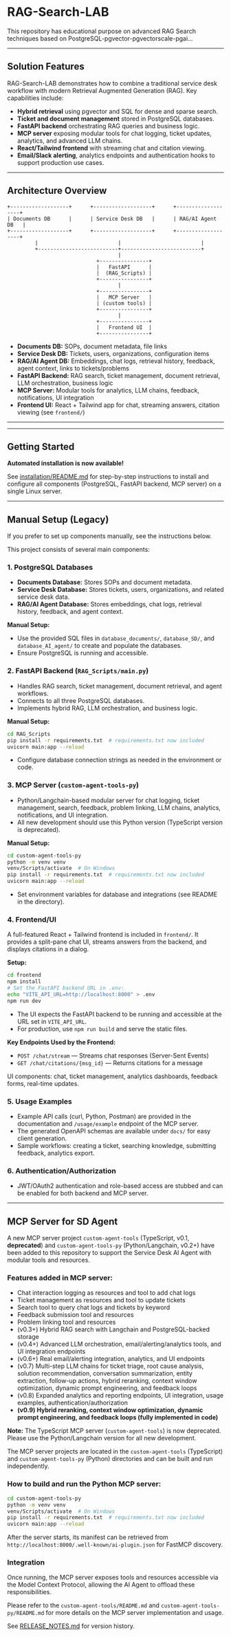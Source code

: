 # RAG-Search-LAB

This repository has educational purpose on advanced RAG Search techniques based on PostgreSQL-pgvector-pgvectorscale-pgai...

---

## Solution Features

RAG-Search-LAB demonstrates how to combine a traditional service desk workflow
with modern Retrieval Augmented Generation (RAG).  Key capabilities include:

- **Hybrid retrieval** using pgvector and SQL for dense and sparse search.
- **Ticket and document management** stored in PostgreSQL databases.
- **FastAPI backend** orchestrating RAG queries and business logic.
- **MCP server** exposing modular tools for chat logging, ticket updates,
  analytics, and advanced LLM chains.
- **React/Tailwind frontend** with streaming chat and citation viewing.
- **Email/Slack alerting**, analytics endpoints and authentication hooks to
  support production use cases.

---

## Architecture Overview

```
+-------------------+      +-------------------+      +-------------------+
| Documents DB      |      | Service Desk DB   |      | RAG/AI Agent DB   |
+-------------------+      +-------------------+      +-------------------+
         |                          |                          |
         +--------------------------+--------------------------+
                                    |
                             +----------------+
                             |   FastAPI      |
                             |  (RAG_Scripts) |
                             +----------------+
                                    |
                             +----------------+
                             |   MCP Server   |
                             | (custom tools) |
                             +----------------+
                                    |
                             +----------------+
                             |   Frontend UI  |
                             +----------------+
```

- **Documents DB:** SOPs, document metadata, file links
- **Service Desk DB:** Tickets, users, organizations, configuration items
- **RAG/AI Agent DB:** Embeddings, chat logs, retrieval history, feedback, agent context, links to tickets/problems
- **FastAPI Backend:** RAG search, ticket management, document retrieval, LLM orchestration, business logic
- **MCP Server:** Modular tools for analytics, LLM chains, feedback, notifications, UI integration
- **Frontend UI:** React + Tailwind app for chat, streaming answers, citation viewing (see `frontend/`)

---

---

## Getting Started

**Automated installation is now available!**

See [installation/README.md](installation/README.md) for step-by-step instructions to install and configure all components (PostgreSQL, FastAPI backend, MCP server) on a single Linux server.

---

## Manual Setup (Legacy)

If you prefer to set up components manually, see the instructions below.

This project consists of several main components:

### 1. PostgreSQL Databases

- **Documents Database:** Stores SOPs and document metadata.
- **Service Desk Database:** Stores tickets, users, organizations, and related service desk data.
- **RAG/AI Agent Database:** Stores embeddings, chat logs, retrieval history, feedback, and agent context.

**Manual Setup:**  
- Use the provided SQL files in `database_documents/`, `database_SD/`, and `database_AI_agent/` to create and populate the databases.
- Ensure PostgreSQL is running and accessible.

### 2. FastAPI Backend (`RAG_Scripts/main.py`)

- Handles RAG search, ticket management, document retrieval, and agent workflows.
- Connects to all three PostgreSQL databases.
- Implements hybrid RAG, LLM orchestration, and business logic.

**Manual Setup:**
```bash
cd RAG_Scripts
pip install -r requirements.txt  # requirements.txt now included
uvicorn main:app --reload
```
- Configure database connection strings as needed in the environment or code.

### 3. MCP Server (`custom-agent-tools-py`)

- Python/Langchain-based modular server for chat logging, ticket management, search, feedback, problem linking, LLM chains, analytics, notifications, and UI integration.
- All new development should use this Python version (TypeScript version is deprecated).

**Manual Setup:**
```bash
cd custom-agent-tools-py
python -m venv venv
venv/Scripts/activate  # On Windows
pip install -r requirements.txt  # requirements.txt now included
uvicorn main:app --reload
```
- Set environment variables for database and integrations (see README in the directory).

### 4. Frontend/UI

A full-featured React + Tailwind frontend is included in `frontend/`. It provides a split-pane chat UI, streams answers from the backend, and displays citations in a dialog.

**Setup:**
```bash
cd frontend
npm install
# Set the FastAPI backend URL in .env:
echo "VITE_API_URL=http://localhost:8000" > .env
npm run dev
```
- The UI expects the FastAPI backend to be running and accessible at the URL set in `VITE_API_URL`.
- For production, use `npm run build` and serve the static files.

**Key Endpoints Used by the Frontend:**
- `POST /chat/stream` — Streams chat responses (Server-Sent Events)
- `GET /chat/citations/{msg_id}` — Returns citations for a message

UI components: chat, ticket management, analytics dashboards, feedback forms, real-time updates.

### 5. Usage Examples

- Example API calls (curl, Python, Postman) are provided in the documentation and `/usage/example` endpoint of the MCP server.
- The generated OpenAPI schemas are available under `docs/` for easy client generation.
- Sample workflows: creating a ticket, searching knowledge, submitting feedback, analytics export.

### 6. Authentication/Authorization

- JWT/OAuth2 authentication and role-based access are stubbed and can be enabled for both backend and MCP server.

---

## MCP Server for SD Agent

A new MCP server project `custom-agent-tools` (TypeScript, v0.1, **deprecated**) and `custom-agent-tools-py` (Python/Langchain, v0.2+) have been added to this repository to support the Service Desk AI Agent with modular tools and resources.

### Features added in MCP server:

- Chat interaction logging as resources and tool to add chat logs
- Ticket management as resources and tool to update tickets
- Search tool to query chat logs and tickets by keyword
- Feedback submission tool and resources
- Problem linking tool and resources
- (v0.3+) Hybrid RAG search with Langchain and PostgreSQL-backed storage
- (v0.4+) Advanced LLM orchestration, email/alerting/analytics tools, and UI integration endpoints
- (v0.6+) Real email/alerting integration, analytics, and UI endpoints
- (v0.7) Multi-step LLM chains for ticket triage, root cause analysis, solution recommendation, conversation summarization, entity extraction, follow-up actions, hybrid reranking, context window optimization, dynamic prompt engineering, and feedback loops
- (v0.8) Expanded analytics and reporting endpoints, UI integration, usage examples, authentication/authorization
- **(v0.9) Hybrid reranking, context window optimization, dynamic prompt engineering, and feedback loops (fully implemented in code)**

**Note:** The TypeScript MCP server (`custom-agent-tools`) is now deprecated. Please use the Python/Langchain version for all new development.

The MCP server projects are located in the `custom-agent-tools` (TypeScript) and `custom-agent-tools-py` (Python) directories and can be built and run independently.

### How to build and run the Python MCP server:

```bash
cd custom-agent-tools-py
python -m venv venv
venv/Scripts/activate  # On Windows
pip install -r requirements.txt  # requirements.txt now included
uvicorn main:app --reload
```

After the server starts, its manifest can be retrieved from
`http://localhost:8000/.well-known/ai-plugin.json` for FastMCP discovery.

### Integration

Once running, the MCP server exposes tools and resources accessible via the Model Context Protocol, allowing the AI Agent to offload these responsibilities.

Please refer to the `custom-agent-tools/README.md` and `custom-agent-tools-py/README.md` for more details on the MCP server implementation and usage.

See [RELEASE_NOTES.md](RELEASE_NOTES.md) for version history.
